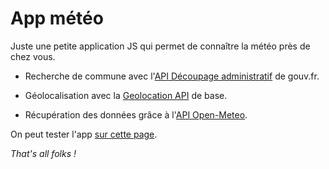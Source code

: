 # App météo

Juste une petite application JS qui permet de connaître la météo près de chez vous.

-   Recherche de commune avec l'[API Découpage administratif](https://geo.api.gouv.fr/decoupage-administratif) de gouv.fr.

-   Géolocalisation avec la [Geolocation API](https://developer.mozilla.org/en-US/docs/Web/API/Geolocation_API) de base.

-   Récupération des données grâce à l'[API Open-Meteo](https://open-meteo.com/en).

On peut tester l'app [sur cette page](https://www.julienjego.fr/lab/meteo/).

_That's all folks !_
